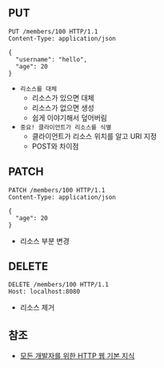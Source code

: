 ## PUT
```
PUT /members/100 HTTP/1.1
Content-Type: application/json

{
  "username": "hello",
  "age": 20
}
```
* ```리소스를 대체```
  * 리소스가 있으면 대체
  * 리소스가 없으면 생성
  * 쉽게 이야기해서 덮어버림
* ```중요! 클라이언트가 리소스를 식별```
  * 클라이언트가 리소스 위치를 알고 URI 지정
  * POST와 차이점

## PATCH
```
PATCH /members/100 HTTP/1.1
Content-Type: application/json

{
  "age": 20
}
```
* 리소스 부분 변경

## DELETE
```
DELETE /members/100 HTTP/1.1
Host: localhost:8080
```
* 리소스 제거

## 참조
* [모든 개발자를 위한 HTTP 웹 기본 지식](https://www.inflearn.com/course/http-%EC%9B%B9-%EB%84%A4%ED%8A%B8%EC%9B%8C%ED%81%AC/dashboard)